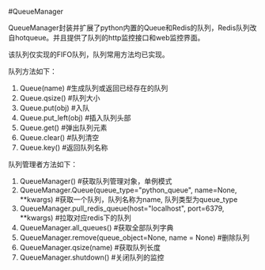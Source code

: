 #QueueManager

QueueManager封装并扩展了python内置的Queue和Redis的队列，Redis队列改自hotqueue。并且提供了队列的http监控接口和web监控界面。

该队列仅实现的FIFO队列，队列常用方法均已实现。

队列方法如下：

1. Queue(name) #生成队列或返回已经存在的队列
2. Queue.qsize() #队列大小
3. Queue.put(obj) #入队
4. Queue.put_left(obj) #插入队列头部
5. Queue.get() #弹出队列元素
6. Queue.clear() #队列清空
7. Queue.key() #返回队列名称

队列管理者方法如下：

1. QueueManager() #获取队列管理对象，单例模式
2. QueueManager.Queue(queue_type="python_queue", name=None, **kwargs) #获取一个队列，队列名称为name, 队列类型为queue_type
3. QueueManager.pull_redis_queue(host="localhost", port=6379, **kwargs) #拉取对应redis下的队列
4. QueueManager.all_queues() #获取全部队列字典
5. QueueManager.remove(queue_object=None, name = None) #删除队列
6. QueueManager.qsize(name) #获取队列长度
7. QueueManager.shutdown() #关闭队列的监控
